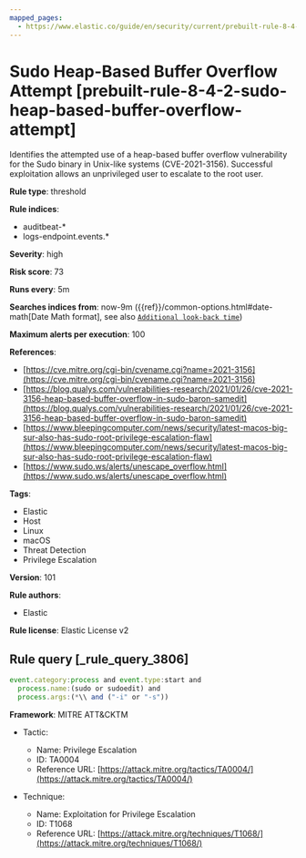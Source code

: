 ```yaml
---
mapped_pages:
  - https://www.elastic.co/guide/en/security/current/prebuilt-rule-8-4-2-sudo-heap-based-buffer-overflow-attempt.html
---
```


# Sudo Heap-Based Buffer Overflow Attempt [prebuilt-rule-8-4-2-sudo-heap-based-buffer-overflow-attempt]

Identifies the attempted use of a heap-based buffer overflow vulnerability for the Sudo binary in Unix-like systems (CVE-2021-3156). Successful exploitation allows an unprivileged user to escalate to the root user.

**Rule type**: threshold

**Rule indices**:

* auditbeat-*
* logs-endpoint.events.*

**Severity**: high

**Risk score**: 73

**Runs every**: 5m

**Searches indices from**: now-9m ({{ref}}/common-options.html#date-math[Date Math format], see also [`Additional look-back time`](docs-content://solutions/security/detect-and-alert/create-detection-rule.md#rule-schedule))

**Maximum alerts per execution**: 100

**References**:

* [https://cve.mitre.org/cgi-bin/cvename.cgi?name=2021-3156](https://cve.mitre.org/cgi-bin/cvename.cgi?name=2021-3156)
* [https://blog.qualys.com/vulnerabilities-research/2021/01/26/cve-2021-3156-heap-based-buffer-overflow-in-sudo-baron-samedit](https://blog.qualys.com/vulnerabilities-research/2021/01/26/cve-2021-3156-heap-based-buffer-overflow-in-sudo-baron-samedit)
* [https://www.bleepingcomputer.com/news/security/latest-macos-big-sur-also-has-sudo-root-privilege-escalation-flaw](https://www.bleepingcomputer.com/news/security/latest-macos-big-sur-also-has-sudo-root-privilege-escalation-flaw)
* [https://www.sudo.ws/alerts/unescape_overflow.html](https://www.sudo.ws/alerts/unescape_overflow.html)

**Tags**:

* Elastic
* Host
* Linux
* macOS
* Threat Detection
* Privilege Escalation

**Version**: 101

**Rule authors**:

* Elastic

**Rule license**: Elastic License v2

## Rule query [_rule_query_3806]

```js
event.category:process and event.type:start and
  process.name:(sudo or sudoedit) and
  process.args:(*\\ and ("-i" or "-s"))
```

**Framework**: MITRE ATT&CKTM

* Tactic:

    * Name: Privilege Escalation
    * ID: TA0004
    * Reference URL: [https://attack.mitre.org/tactics/TA0004/](https://attack.mitre.org/tactics/TA0004/)

* Technique:

    * Name: Exploitation for Privilege Escalation
    * ID: T1068
    * Reference URL: [https://attack.mitre.org/techniques/T1068/](https://attack.mitre.org/techniques/T1068/)



